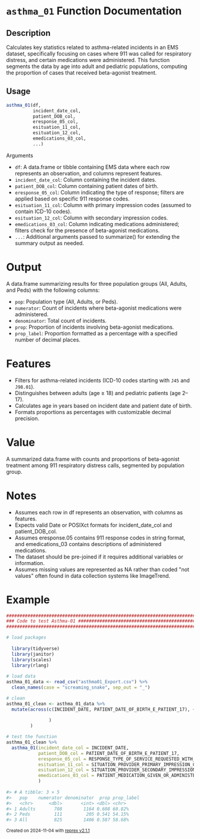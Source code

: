 # `asthma_01` Function Documentation

## Description
Calculates key statistics related to asthma-related incidents in an EMS dataset, specifically focusing on cases where 911 was called for respiratory distress, and certain medications were administered. This function segments the data by age into adult and pediatric populations, computing the proportion of cases that received beta-agonist treatment.

## Usage

```r
asthma_01(df,
          incident_date_col,
          patient_DOB_col,
          eresponse_05_col,
          esituation_11_col,
          esituation_12_col,
          emedications_03_col,
          ...)
```

Arguments
* `df`: A data.frame or tibble containing EMS data where each row represents an observation, and columns represent features.
* `incident_date_col`: Column containing the incident dates.
* `patient_DOB_col`: Column containing patient dates of birth.
* `eresponse_05_col`: Column indicating the type of response; filters are applied based on specific 911 response codes.
* `esituation_11_col`: Column with primary impression codes (assumed to contain ICD-10 codes).
* `esituation_12_col`: Column with secondary impression codes.
* `emedications_03_col`: Column indicating medications administered; filters check for the presence of beta-agonist medications.
* `...`: Additional arguments passed to summarize() for extending the summary output as needed.

# Output
A data.frame summarizing results for three population groups (All, Adults, and Peds) with the following columns:

* `pop`: Population type (All, Adults, or Peds).
* `numerator`: Count of incidents where beta-agonist medications were administered.
* `denominator`: Total count of incidents.
* `prop`: Proportion of incidents involving beta-agonist medications.
* `prop_label`: Proportion formatted as a percentage with a specified number of decimal places.

# Features
* Filters for asthma-related incidents (ICD-10 codes starting with `J45` and `J98.01`).
* Distinguishes between adults (age ≥ 18) and pediatric patients (age 2–17).
* Calculates age in years based on incident date and patient date of birth.
* Formats proportions as percentages with customizable decimal precision.

# Value
A summarized data.frame with counts and proportions of beta-agonist treatment among 911 respiratory distress calls, segmented by population group.

# Notes
* Assumes each row in df represents an observation, with columns as features.
* Expects valid Date or POSIXct formats for incident_date_col and patient_DOB_col.
* Assumes eresponse.05 contains 911 response codes in string format, and emedications_03 contains descriptions of administered medications.
* The dataset should be pre-joined if it requires additional variables or information.
* Assumes missing values are represented as NA rather than coded "not values" often found in data collection systems like ImageTrend.

# Example

``` r
################################################################################
### Code to test Asthma-01 #####################################################
################################################################################

# load packages
  
  library(tidyverse)
  library(janitor)
  library(scales)
  library(rlang)
  
# load data
asthma_01_data <- read_csv("asthma01_Export.csv") %>% 
  clean_names(case = "screaming_snake", sep_out = "_")

# clean
asthma_01_clean <- asthma_01_data %>% 
  mutate(across(c(INCIDENT_DATE, PATIENT_DATE_OF_BIRTH_E_PATIENT_17), ~  mdy(str_remove_all(., pattern = "\\s12:00:00\\sAM")
                                                                                )
                )
         )

# test the function
asthma_01_clean %>% 
  asthma_01(incident_date_col = INCIDENT_DATE,
            patient_DOB_col = PATIENT_DATE_OF_BIRTH_E_PATIENT_17,
            eresponse_05_col = RESPONSE_TYPE_OF_SERVICE_REQUESTED_WITH_CODE_E_RESPONSE_05,
            esituation_11_col = SITUATION_PROVIDER_PRIMARY_IMPRESSION_CODE_AND_DESCRIPTION_E_SITUATION_11,
            esituation_12_col = SITUATION_PROVIDER_SECONDARY_IMPRESSION_DESCRIPTION_AND_CODE_LIST_E_SITUATION_12,
            emedications_03_col = PATIENT_MEDICATION_GIVEN_OR_ADMINISTERED_DESCRIPTION_AND_RXCUI_CODES_LIST_E_MEDICATIONS_03
            )
            
#> # A tibble: 3 × 5
#>   pop    numerator denominator  prop prop_label
#>   <chr>      <dbl>       <int> <dbl> <chr>     
#> 1 Adults       708        1164 0.608 60.82%    
#> 2 Peds         111         205 0.541 54.15%    
#> 3 All          825        1406 0.587 58.68%
```

<sup>Created on 2024-11-04 with [reprex v2.1.1](https://reprex.tidyverse.org)</sup>

